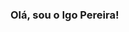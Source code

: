 ### Olá, sou o Igo Pereira!

<!--
**igopereira1/igopereira1** is a ✨ _special_ ✨ repository because its `README.md` (this file) appears on your GitHub profile.
---

Here are some ideas to get you started:

- 🔭 I’m currently working on ...
- 🌱 I’m currently learning ...
- 👯 I’m looking to collaborate on ...
- 🤔 I’m looking for help with ...
- 💬 Ask me about ...
- 📫 How to reach me: ...
- 😄 Pronouns: ...
- ⚡ Fun fact: ...
-->
